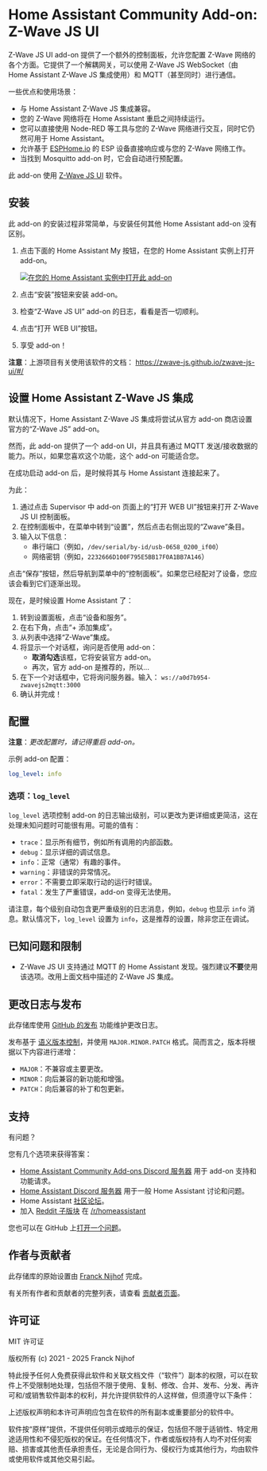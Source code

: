 # Home Assistant Community Add-on: Z-Wave JS UI

Z-Wave JS UI add-on 提供了一个额外的控制面板，允许您配置 Z-Wave 网络的各个方面。它提供了一个解耦网关，可以使用 Z-Wave JS WebSocket（由 Home Assistant Z-Wave JS 集成使用）和 MQTT（甚至同时）进行通信。

一些优点和使用场景：

- 与 Home Assistant Z-Wave JS 集成兼容。
- 您的 Z-Wave 网络将在 Home Assistant 重启之间持续运行。
- 您可以直接使用 Node-RED 等工具与您的 Z-Wave 网络进行交互，同时它仍然可用于 Home Assistant。
- 允许基于 [ESPHome.io][esphome] 的 ESP 设备直接响应或与您的 Z-Wave 网络工作。
- 当找到 Mosquitto add-on 时，它会自动进行预配置。

此 add-on 使用 [Z-Wave JS UI][zwave-js-ui] 软件。

## 安装

此 add-on 的安装过程非常简单，与安装任何其他 Home Assistant add-on 没有区别。

1. 点击下面的 Home Assistant My 按钮，在您的 Home Assistant 实例上打开 add-on。

   [![在您的 Home Assistant 实例中打开此 add-on][addon-badge]][addon]

1. 点击“安装”按钮来安装 add-on。
1. 检查“Z-Wave JS UI” add-on 的日志，看看是否一切顺利。
1. 点击“打开 WEB UI”按钮。
1. 享受 add-on！

**注意**：上游项目有关使用该软件的文档：
<https://zwave-js.github.io/zwave-js-ui/#/>

## 设置 Home Assistant Z-Wave JS 集成

默认情况下，Home Assistant Z-Wave JS 集成将尝试从官方 add-on 商店设置官方的“Z-Wave JS” add-on。

然而，此 add-on 提供了一个 add-on UI，并且具有通过 MQTT 发送/接收数据的能力。所以，如果您喜欢这个功能，这个 add-on 可能适合您。

在成功启动 add-on 后，是时候将其与 Home Assistant 连接起来了。

为此：

1. 通过点击 Supervisor 中 add-on 页面上的“打开 WEB UI”按钮来打开 Z-Wave JS UI 控制面板。
2. 在控制面板中，在菜单中转到“设置”，然后点击右侧出现的“Zwave”条目。
3. 输入以下信息：
   - 串行端口（例如，`/dev/serial/by-id/usb-0658_0200_if00`）
   - 网络密钥（例如，`2232666D100F795E5BB17F0A1BB7A146`）

点击“保存”按钮，然后导航到菜单中的“控制面板”。如果您已经配对了设备，您应该会看到它们逐渐出现。

现在，是时候设置 Home Assistant 了：

1. 转到设置面板，点击“设备和服务”。
2. 在右下角，点击“+ 添加集成”。
3. 从列表中选择“Z-Wave”集成。
4. 将显示一个对话框，询问是否使用 add-on：
   - **取消勾选**该框，它将安装官方 add-on。
   - 再次，官方 add-on 是推荐的，所以...
5. 在下一个对话框中，它将询问服务器。输入：
   `ws://a0d7b954-zwavejs2mqtt:3000`
6. 确认并完成！

## 配置

**注意**：_更改配置时，请记得重启 add-on。_

示例 add-on 配置：

```yaml
log_level: info
```

### 选项：`log_level`

`log_level` 选项控制 add-on 的日志输出级别，可以更改为更详细或更简洁，这在处理未知问题时可能很有用。可能的值有：

- `trace`：显示所有细节，例如所有调用的内部函数。
- `debug`：显示详细的调试信息。
- `info`：正常（通常）有趣的事件。
- `warning`：非错误的异常情况。
- `error`：不需要立即采取行动的运行时错误。
- `fatal`：发生了严重错误，add-on 变得无法使用。

请注意，每个级别自动包含更严重级别的日志消息，例如，`debug` 也显示 `info` 消息。默认情况下，`log_level` 设置为 `info`，这是推荐的设置，除非您正在调试。

## 已知问题和限制

- Z-Wave JS UI 支持通过 MQTT 的 Home Assistant 发现。强烈建议**不要**使用该选项。改用上面文档中描述的 Z-Wave JS 集成。

## 更改日志与发布

此存储库使用 [GitHub 的发布][releases] 功能维护更改日志。

发布基于 [语义版本控制][semver]，并使用 `MAJOR.MINOR.PATCH` 格式。简而言之，版本将根据以下内容进行递增：

- `MAJOR`：不兼容或主要更改。
- `MINOR`：向后兼容的新功能和增强。
- `PATCH`：向后兼容的补丁和包更新。

## 支持

有问题？

您有几个选项来获得答案：

- [Home Assistant Community Add-ons Discord 服务器][discord] 用于 add-on 支持和功能请求。
- [Home Assistant Discord 服务器][discord-ha] 用于一般 Home Assistant 讨论和问题。
- Home Assistant [社区论坛][forum]。
- 加入 [Reddit 子版块][reddit] 在 [/r/homeassistant][reddit]

您也可以在 GitHub 上[打开一个问题][issue]。

## 作者与贡献者

此存储库的原始设置由 [Franck Nijhof][frenck] 完成。

有关所有作者和贡献者的完整列表，请查看 [贡献者页面][contributors]。

## 许可证

MIT 许可证

版权所有 (c) 2021 - 2025 Franck Nijhof

特此授予任何人免费获得此软件和关联文档文件（“软件”）副本的权限，可以在软件上不受限制地处理，包括但不限于使用、复制、修改、合并、发布、分发、再许可和/或销售软件副本的权利，并允许提供软件的人这样做，但须遵守以下条件：

上述版权声明和本许可声明应包含在软件的所有副本或重要部分的软件中。

软件按“原样”提供，不提供任何明示或暗示的保证，包括但不限于适销性、特定用途适用性和不侵犯版权的保证。在任何情况下，作者或版权持有人均不对任何索赔、损害或其他责任承担责任，无论是合同行为、侵权行为或其他行为，均由软件或使用软件或其他交易引起。

[addon-badge]: https://my.home-assistant.io/badges/supervisor_addon.svg
[addon]: https://my.home-assistant.io/redirect/supervisor_addon/?addon=a0d7b954_zwavejs2mqtt&repository_url=https%3A%2F%2Fgithub.com%2Fhassio-addons%2Frepository
[contributors]: https://github.com/hassio-addons/addon-zwave-js-ui/graphs/contributors
[discord-ha]: https://discord.gg/c5DvZ4e
[discord]: https://discord.me/hassioaddons
[esphome]: https://esphome.io/components/mqtt.html#on-message-trigger
[forum-shield]: https://img.shields.io/badge/community-forum-brightgreen.svg
[forum]: https://community.home-assistant.io/?u=frenck
[frenck]: https://github.com/frenck
[issue]: https://github.com/hassio-addons/addon-zwave-js-ui/issues
[reddit]: https://reddit.com/r/homeassistant
[releases]: https://github.com/hassio-addons/addon-zwave-js-ui/releases
[semver]: https://semver.org/spec/v2.0.0.html
[zwave-js-ui]: https://github.com/zwave-js/zwave-js-ui